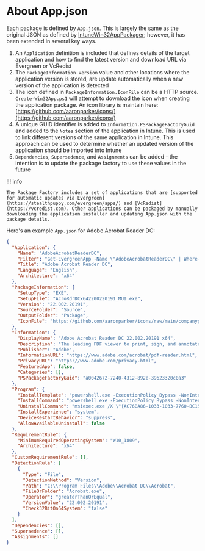 # About App.json

Each package is defined by `App.json`. This is largely the same as the original JSON as defined by [IntuneWin32AppPackager](intunewin32.md); however, it has been extended in several key ways.

1. An `Application` definition is included that defines details of the target application and how to find the latest version and download URL via Evergreen or VcRedist
2. The `PackageInformation.Version` value and other locations where the application version is stored, are update automatically when a new version of the application is detected
3. The icon defined in `PackageInformation.IconFile` can be a HTTP source. `Create-Win32App.ps1` will attempt to download the icon when creating the application package. An icon library is maintain here: [https://github.com/aaronparker/icons/](https://github.com/aaronparker/icons/)
4. A unique GUID identifier is added to `Information.PSPackageFactoryGuid` and added to the `Notes` section of the application in Intune. This is used to link different versions of the same application in Intune. This approach can be used to determine whether an updated version of the application should be imported into Intune
5. `Dependencies`, `Supersedence`, and `Assignments` can be added - the intention is to update the package factory to use these values in the future

!!! info

    The Package Factory includes a set of applications that are [supported for automatic updates via Evergreen](https://stealthpuppy.com/evergreen/apps/) and [VcRedist](https://vcredist.com). Other applications can be packaged by manually downloading the application installer and updating App.json with the package details.

Here's an example `App.json` for Adobe Acrobat Reader DC:

```json
{
  "Application": {
    "Name": "AdobeAcrobatReaderDC",
    "Filter": "Get-EvergreenApp -Name \"AdobeAcrobatReaderDC\" | Where-Object { $_.Language -eq \"MUI\" -and $_.Architecture -eq \"x64\" } | Select-Object -First 1",
    "Title": "Adobe Acrobat Reader DC",
    "Language": "English",
    "Architecture": "x64"
  },
  "PackageInformation": {
    "SetupType": "EXE",
    "SetupFile": "AcroRdrDCx642200220191_MUI.exe",
    "Version": "22.002.20191",
    "SourceFolder": "Source",
    "OutputFolder": "Package",
    "IconFile": "https://github.com/aaronparker/icons/raw/main/companyportal/Adobe-AcrobatReader.png"
  },
  "Information": {
    "DisplayName": "Adobe Acrobat Reader DC 22.002.20191 x64",
    "Description": "The leading PDF viewer to print, sign, and annotate PDFs.",
    "Publisher": "Adobe",
    "InformationURL": "https://www.adobe.com/acrobat/pdf-reader.html",
    "PrivacyURL": "https://www.adobe.com/privacy.html",
    "FeaturedApp": false,
    "Categories": [],
    "PSPackageFactoryGuid": "a0042672-7240-4312-892e-39623320c0a3"
  },
  "Program": {
    "InstallTemplate": "powershell.exe -ExecutionPolicy Bypass -NonInteractive -WindowStyle Hidden -File .\\Install.ps1",
    "InstallCommand": "powershell.exe -ExecutionPolicy Bypass -NonInteractive -WindowStyle Hidden -File .\\Install.ps1",
    "UninstallCommand": "msiexec.exe /X \"{AC76BA86-1033-1033-7760-BC15014EA700}\" /quiet",
    "InstallExperience": "system",
    "DeviceRestartBehavior": "suppress",
    "AllowAvailableUninstall": false
  },
  "RequirementRule": {
    "MinimumRequiredOperatingSystem": "W10_1809",
    "Architecture": "x64"
  },
  "CustomRequirementRule": [],
  "DetectionRule": [
    {
      "Type": "File",
      "DetectionMethod": "Version",
      "Path": "C:\\Program Files\\Adobe\\Acrobat DC\\Acrobat",
      "FileOrFolder": "Acrobat.exe",
      "Operator": "greaterThanOrEqual",
      "VersionValue": "22.002.20191",
      "Check32BitOn64System": "false"
    }
  ],
  "Dependencies": [],
  "Supersedence": [],
  "Assignments": []
}
```
